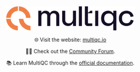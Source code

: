   <p align="center">
  <a href="https://nextflow.io/">
    <picture>
        <source media="(prefers-color-scheme: dark)" width="350" srcset="https://github.com/seqeralabs/logos/blob/master/multiqc/multiqc_logo_color_darkbg.png?raw=true">
        <img alt="Nextflow Logo" width="350" src="https://github.com/seqeralabs/logos/blob/master/multiqc/multiqc_logo_color.png?raw=true">
    </picture>
  </a>
</p>
<p align="center">🌐 Visit the website: <a href="https://multiqc.io">multiqc.io</a></p>

<p align="center">👩‍💻 Check out the <a href="https://community.seqera.io">Community Forum</a>.</p>

<p align="center">📚 Learn MultiQC through the <a href="https://multiqc.info/docs/">official documentation</a>.</p>

